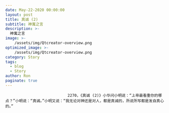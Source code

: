 ```yaml
---
date: May-22-2020 00:00:00
layout: post
title: 真诚 (2)
subtitle: 神寓之言
description: >-
  神寓之言
image: >-
    /assets/img/Qtcreator-overview.png
optimized_image: >-
    /assets/img/Qtcreator-overview.png
category: Story
tags:
  - blog
  - Story
author: Ron
paginate: true
---
```


							　　2270，《真诚 (2)》小华问小明说：“上帝最看重你的哪点？”小明说：“真诚。”小明又说：“我无论对神还是对人，都是真诚的，所说所写都是发自真心的。”
							
							
						